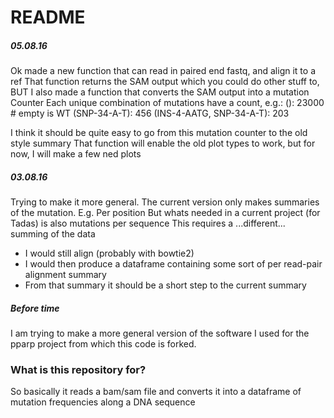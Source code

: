 # README #

##### 05.08.16
Ok made a new function that can read in paired end fastq, and align it to a ref
That function returns the SAM output which you could do other stuff to, BUT
I also made a function that converts the SAM output into a mutation Counter
Each unique combination of mutations have a count, e.g.:
(): 23000   # empty is WT
(SNP-34-A-T): 456
(INS-4-AATG, SNP-34-A-T): 203

I think it should be quite easy to go from this mutation counter to the old style summary
That function will enable the old plot types to work, but for now, I will make a few ned plots


##### 03.08.16
Trying to make it more general.
The current version only makes summaries of the mutation.
E.g. Per position
But whats needed in a current project (for Tadas) is also mutations per sequence
This requires a ...different... summing of the data
* I would still align (probably with bowtie2)
* I would then produce a dataframe containing some sort of per read-pair alignment summary
* From that summary it should be a short step to the current summary


##### Before time
I am trying to make a more general version of the software I used for the pparp project from which this code is forked.


### What is this repository for? ###

So basically it reads a bam/sam file and converts it into a dataframe of mutation frequencies along a DNA sequence